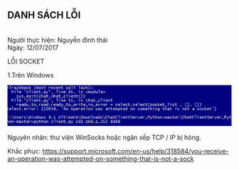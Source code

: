 <h2>DANH SÁCH LỖI</h2>

<br>Người thực hiện: Nguyễn đình thái
<br>Ngày: 12/07/2017

LỖI SOCKET


1.Trên Windows

<img src='../img/issue.png'>

Nguyên nhân:  thư viện WinSocks hoặc ngăn xếp TCP / IP bị hỏng.

Khắc phục:
https://support.microsoft.com/en-us/help/318584/you-receive-an-operation-was-attempted-on-something-that-is-not-a-sock





